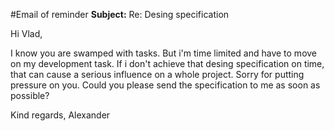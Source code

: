 #Email of reminder
__Subject:__ Re: Desing specification

Hi Vlad,

I know you are swamped with tasks. But i'm time limited and have to move on my development task. If i don't achieve that desing specification on time, that can cause a serious influence on a whole project.
Sorry for putting pressure on you. Could you please send the specification to me as soon as possible?

Kind regards,
Alexander